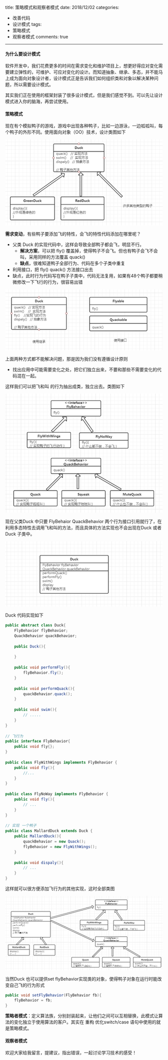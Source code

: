 title: 策略模式和观察者模式
date: 2018/12/02
categories:

- 改善代码
- 设计模式
tags:
-  策略模式
-  观察者模式 
comments: true
---

#### 为什么要设计模式

软件开发中，我们花费更多的时间在需求变化和维护项目上，想更好得应对变化需要建立弹性的，可维护、可应对变化的设计。而知道抽象、继承、多态，并不能马上成为面向对象设计者，设计模式正是告诉我们如何组织类和对象以解决某种问题，所以需要设计模式。

其实我们正在使用的框架封装了很多设计模式，但是我们感觉不到。可以先让设计模式进入你的脑海，再尝试使用。

#### 策略模式

现在有个模拟鸭子的游戏，游戏中出现各种鸭子，比如一边游泳，一边呱呱叫，每个鸭子的外形不同。使用面向对象（OO）技术，设计类图如下

![duck1](/images/20181202/duck1.png)

**需求变动**，有些鸭子要添加飞的特性，会飞的特性代码添加在哪里呢？
- 父类 Duck 的实现代码中，这样会导致全部鸭子都会飞，明显不行。
  - **解决方案**，可以把 fly() 覆盖掉，使得鸭子不会飞。但也有鸭子会飞不会叫，采用同样的方法覆盖 quack() 
  - **缺点**，很难知道鸭子全部行为、代码在多个子类中重复
-  利用接口，把 fly() quack() 方法接口出去
  - 缺点，此时行为代码写在鸭子子类中，代码无法复用，如果有48个鸭子都要稍微修改一下飞行的行为，很容易出错

![duck1](/images/20181202/duck2.png)

上面两种方式都不能解决问题，那是因为我们没有遵循设计原则
- 找出应用中可能需要变化之处，把它们独立出来，不要和那些不需要变化的代码混在一起。

这样我们可以把飞和叫 的行为抽出成类，独立出去。类图如下

![duck1](/images/20181202/duck3.png)

现在父类Duck 中只要 FlyBehaior QuackBehavior 两个行为接口引用就行了，在利用多态特性去调用飞和叫的方法，而且具体的方法实现也不会出现在Duck 或者Duck 子类中。

![duck1](/images/20181202/duck4.png)

Duck 代码实现如下
```java
public abstract class Duck{
    FlyBehavior flyBehavior;
    QuackBehavior quackBehavior;
    
    public Duck(){
        
    }
    
    public void performFly(){
        flyBehavior.fly();
    }
    
    public void performQuack(){
        quackBehavior.quack();
    }
    
    public void swim(){
        // .....
    }
}

// 飞行为
public interface FlyBehavior{
    public void fly{};
}

public class FlyWithWings implements FlyBehavior {
    public void fly(){
        //...
    }
}

public class FlyNoWay implements FlyBehavior {
    public void fly(){
        // ...
    }
}

// 实现 一个鸭子
public class MallardDuck extends Duck {
    public MallardDuck(){
        quackBehavior = new Quack();
        flyBehavior = new FlyWithWings();
    }
    
    public void dispaly(){
        // ...
    }
}
```

这样就可以很方便添加飞行为的其他实现，这时全部类图

![duck1](/images/20181202/duck5.png)

当然Duck 也可以提供set flyBehavior实现类的对象，使得鸭子对象在运行时能改变自己飞的行为形式
```java
public void setFlyBehavior(FlyBehavior fb){
    flyBehavior = fb;
}
```

**策略者模式**：定义算法族，分别封装起来，让他们之间可以互相替换，此模式让算法的变化独立于使用算法的客户。其实在 重构 优化switch/case 语句中使用的就是策略模式。

#### 观察者模式







欢迎大家给我留言，提建议，指出错误，一起讨论学习技术的感受！